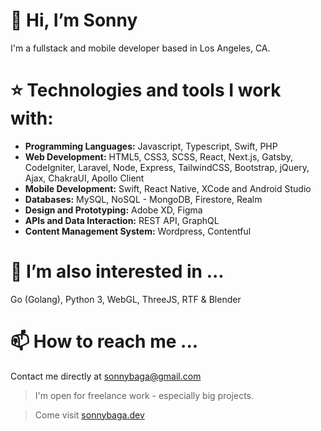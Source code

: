 # 👋 Hi, I’m Sonny
I'm a fullstack and mobile developer based in Los Angeles, CA.

# :star: Technologies and tools I work with:
- **Programming Languages:** Javascript, Typescript, Swift, PHP
- **Web Development:** HTML5, CSS3, SCSS, React, Next.js, Gatsby, CodeIgniter, Laravel, Node, Express, TailwindCSS, Bootstrap, jQuery, Ajax, ChakraUI, Apollo Client 
- **Mobile Development:** Swift, React Native, XCode and Android Studio
- **Databases:** MySQL, NoSQL - MongoDB, Firestore, Realm 
- **Design and Prototyping:** Adobe XD, Figma 
- **APIs and Data Interaction:** REST API, GraphQL 
- **Content Management System:** Wordpress, Contentful 


# 👀 I’m also interested in ...
Go (Golang), Python 3, WebGL, ThreeJS, RTF & Blender


# 📫 How to reach me ...
Contact me directly at sonnybaga@gmail.com

> I'm open for freelance work - especially big projects.

> Come visit [sonnybaga.dev](http://sonnybaga.dev)

<!---
sonnyb378/sonnyb378 is a ✨ special ✨ repository because its `README.md` (this file) appears on your GitHub profile.
You can click the Preview link to take a look at your changes.
--->

